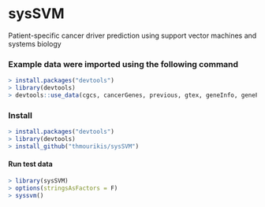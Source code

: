 # sysSVM
Patient-specific cancer driver prediction using support vector machines and systems biology

### Example data were imported using the following command
```r
> install.packages("devtools")
> library(devtools)
> devtools::use_data(cgcs, cancerGenes, previous, gtex, geneInfo, geneProperties_mmImputed, false_positive_genes, oac_data, internal = TRUE)
```

### Install 

```r
> install.packages("devtools")
> library(devtools)
> install_github("thmourikis/sysSVM")
```

#### Run test data ####
```r
> library(sysSVM)
> options(stringsAsFactors = F)
> syssvm()
```
